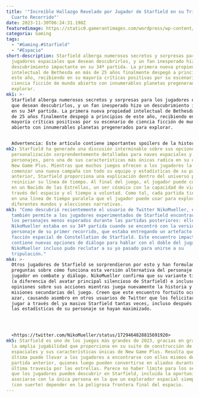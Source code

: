 ```yaml
---
title: '"Increíble Hallazgo Revelado por Jugador de Starfield en su Trigésimo
  Cuarto Recorrido"'
date: 2023-11-30T06:24:31.198Z
featuredimage: https://static0.gamerantimages.com/wordpress/wp-content/uploads/2023/11/starfield-player-ship-new-game-plus.jpg?q=50&fit=contain&w=1140&h=&dpr=1.5
categoria: Gaming
tags:
  - "#Gaming.#Starfield"
  - "#Espacio"
short-description: Starfield alberga numerosos secretos y sorpresas para los
  jugadores espaciales que desean descubrirlos, y un fan inesperado hizo un
  descubrimiento impactante en su 34ª partida. La primera nueva propiedad
  intelectual de Bethesda en más de 25 años finalmente despegó a principios de
  este año, recibiendo en su mayoría críticas positivas por su escenario de
  ciencia ficción de mundo abierto con innumerables planetas pregenerados para
  explorar.
mk1: >-
  Starfield alberga numerosos secretos y sorpresas para los jugadores espaciales
  que desean descubrirlos, y un fan inesperado hizo un descubrimiento impactante
  en su 34ª partida. La primera nueva propiedad intelectual de Bethesda en más
  de 25 años finalmente despegó a principios de este año, recibiendo en su
  mayoría críticas positivas por su escenario de ciencia ficción de mundo
  abierto con innumerables planetas pregenerados para explorar.


  Advertencia: Este artículo contiene importantes spoilers de la historia de Starfield.
mk2: Starfield ha generado una discusión interminable sobre sus opciones de
  personalización sorprendentemente detalladas para naves espaciales y
  personajes, pero una de sus características más únicas radica en su enfoque de
  New Game Plus. Mientras que muchos juegos ofrecen a los jugadores la opción de
  comenzar una nueva campaña con todo su equipo y estadísticas de su partida
  anterior, Starfield proporciona una explicación dentro del universo para
  reiniciar su línea de tiempo. Al final del juego, el jugador puede convertirse
  en un Nacido de las Estrellas, un ser cósmico con la capacidad de viajar a
  través del espacio y el tiempo a voluntad. Como tal, cada partida tiene lugar
  en una línea de tiempo paralela que el jugador puede usar para explorar
  diferentes mundos y elecciones narrativas.
mk3: "Como descubrió recientemente el usuario de Twitter NikoMueller, esto
  también permite a los jugadores experimentados de Starfield encontrarse con
  los personajes menos esperados durante las partidas posteriores: ellos mismos.
  NikoMueller estaba en su 34ª partida cuando se encontró con la versión de su
  personaje de su primer recorrido, que estaba entregando un artefacto a la
  facción espacial de Constellation de Starfield. Este encuentro impactante
  contiene nuevas opciones de diálogo para hablar con el doble del jugador, y
  NikoMueller incluso pudo reclutar a su yo pasado para unirse a su
  tripulación."
mk4: >-
  Otros jugadores de Starfield se sorprendieron por esto y han formulado muchas
  preguntas sobre cómo funciona esta versión alternativa del personaje del
  jugador en combate y diálogo. NikoMueller confirma que su variante tiene voz
  (a diferencia del avatar principal silencioso de Starfield) e incluso expresa
  opiniones sobre sus acciones mientras juega nuevamente la historia y las
  misiones secundarias del juego. Creen que este encuentro fortuito ocurrió al
  azar, causando asombro en otros usuarios de Twitter que los felicitaron por
  jugar a través del ya masivo Starfield tantas veces, incluso después de que
  las estadísticas de su personaje se hayan maximizado.




  <https://twitter.com/NikoMueller/status/1729464828815691920>
mk5: Starfield es uno de los juegos más grandes de 2023, gracias en gran parte a
  la amplia jugabilidad que proporciona en su suite de construcción de naves
  espaciales y sus características únicas de New Game Plus. Resulta que esta
  última puede llevar a los jugadores a encontrarse con ellos mismos de una
  partida anterior, quienes luego pueden convertirse en aliados durante su
  última travesía por las estrellas. Parece no haber límite para los secretos
  que los jugadores pueden descubrir en Starfield, incluida la oportunidad de
  asociarse con la única persona en la que un explorador espacial siempre puede
  (con suerte) depender en la peligrosa frontera final del espacio.
---
```

